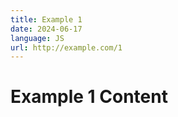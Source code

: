 ```yaml
---
title: Example 1
date: 2024-06-17
language: JS
url: http://example.com/1
---
```


# Example 1 Content
